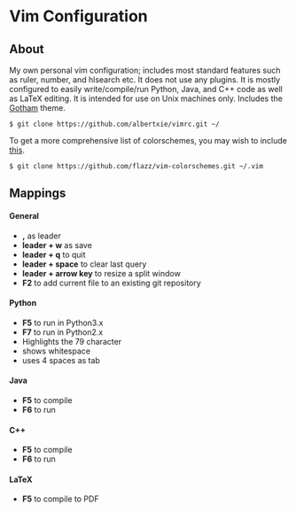 Vim Configuration
===================



About
-------------------

My own personal vim configuration; includes most standard features such as ruler, number, and hlsearch etc.
It does not use any plugins.
It is mostly configured to easily write/compile/run Python, Java, and C++ code as well as LaTeX editing.
It is intended for use on Unix machines only. 
Includes the  [Gotham](https://github.com/whatyouhide/vim-gotham "vim-gotham") theme.

```
$ git clone https://github.com/albertxie/vimrc.git ~/ 
```
To get a more comprehensive list of colorschemes, you may wish to include
[this](https://github.com/flazz/vim-colorschemes "flazz/vim-colorscheme").
```
$ git clone https://github.com/flazz/vim-colorschemes.git ~/.vim
```

Mappings
-------------------
#### General
* **,** as leader
* **leader + w** as save
* **leader + q** to quit
* **leader + space** to clear last query
* **leader + arrow key** to resize a split window
* **F2** to add current file to an existing git repository


#### Python
* **F5** to run in Python3.x
* **F7** to run in Python2.x
* Highlights the 79 character
* shows whitespace
* uses 4 spaces as tab

#### Java
* **F5** to compile
* **F6** to run

#### C++
* **F5** to compile
* **F6** to run

#### LaTeX
* **F5** to compile to PDF
